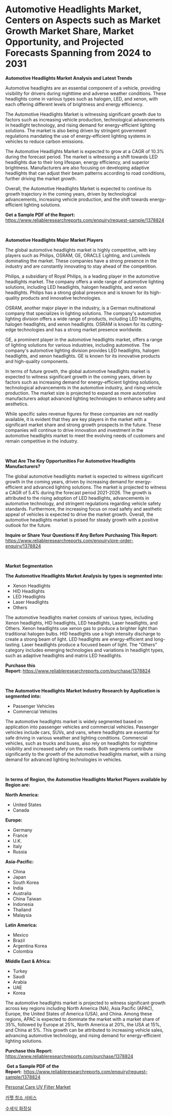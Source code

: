 <p><h1>Automotive Headlights Market, Centers on Aspects such as Market Growth Market Share, Market Opportunity, and Projected Forecasts Spanning from 2024 to 2031</h1></p><p><strong>Automotive Headlights Market Analysis and Latest Trends</strong></p>
<p><p>Automotive headlights are an essential component of a vehicle, providing visibility for drivers during nighttime and adverse weather conditions. These headlights come in various types such as halogen, LED, and xenon, with each offering different levels of brightness and energy efficiency.</p><p>The Automotive Headlights Market is witnessing significant growth due to factors such as increasing vehicle production, technological advancements in headlight technology, and rising demand for energy-efficient lighting solutions. The market is also being driven by stringent government regulations mandating the use of energy-efficient lighting systems in vehicles to reduce carbon emissions.</p><p>The Automotive Headlights Market is expected to grow at a CAGR of 10.3% during the forecast period. The market is witnessing a shift towards LED headlights due to their long lifespan, energy efficiency, and superior brightness. Manufacturers are also focusing on developing adaptive headlights that can adjust their beam patterns according to road conditions, further driving the market growth.</p><p>Overall, the Automotive Headlights Market is expected to continue its growth trajectory in the coming years, driven by technological advancements, increasing vehicle production, and the shift towards energy-efficient lighting solutions.</p></p>
<p><strong>Get a Sample PDF of the Report:&nbsp;</strong> <a href="https://www.reliableresearchreports.com/enquiry/request-sample/1378824">https://www.reliableresearchreports.com/enquiry/request-sample/1378824</a></p>
<p>&nbsp;</p>
<p><strong>Automotive Headlights Major Market Players</strong></p>
<p><p>The global automotive headlights market is highly competitive, with key players such as Philips, OSRAM, GE, ORACLE Lighting, and Lumileds dominating the market. These companies have a strong presence in the industry and are constantly innovating to stay ahead of the competition.</p><p>Philips, a subsidiary of Royal Philips, is a leading player in the automotive headlights market. The company offers a wide range of automotive lighting solutions, including LED headlights, halogen headlights, and xenon headlights. Philips has a strong global presence and is known for its high-quality products and innovative technologies.</p><p>OSRAM, another major player in the industry, is a German multinational company that specializes in lighting solutions. The company's automotive lighting division offers a wide range of products, including LED headlights, halogen headlights, and xenon headlights. OSRAM is known for its cutting-edge technologies and has a strong market presence worldwide.</p><p>GE, a prominent player in the automotive headlights market, offers a range of lighting solutions for various industries, including automotive. The company's automotive lighting division provides LED headlights, halogen headlights, and xenon headlights. GE is known for its innovative products and high-quality components.</p><p>In terms of future growth, the global automotive headlights market is expected to witness significant growth in the coming years, driven by factors such as increasing demand for energy-efficient lighting solutions, technological advancements in the automotive industry, and rising vehicle production. The market size is projected to expand as more automotive manufacturers adopt advanced lighting technologies to enhance safety and aesthetics.</p><p>While specific sales revenue figures for these companies are not readily available, it is evident that they are key players in the market with a significant market share and strong growth prospects in the future. These companies will continue to drive innovation and investment in the automotive headlights market to meet the evolving needs of customers and remain competitive in the industry.</p></p>
<p>&nbsp;</p>
<p><strong>What Are The Key Opportunities For Automotive Headlights Manufacturers?</strong></p>
<p><p>The global automotive headlights market is expected to witness significant growth in the coming years, driven by increasing demand for energy-efficient and advanced lighting solutions. The market is projected to witness a CAGR of 5.4% during the forecast period 2021-2026. The growth is attributed to the rising adoption of LED headlights, advancements in automotive technology, and stringent regulations regarding vehicle safety standards. Furthermore, the increasing focus on road safety and aesthetic appeal of vehicles is expected to drive the market growth. Overall, the automotive headlights market is poised for steady growth with a positive outlook for the future.</p></p>
<p><strong>Inquire or Share Your Questions If Any Before Purchasing This Report:</strong> <a href="https://www.reliableresearchreports.com/enquiry/pre-order-enquiry/1378824">https://www.reliableresearchreports.com/enquiry/pre-order-enquiry/1378824</a></p>
<p>&nbsp;</p>
<p><strong>Market Segmentation</strong></p>
<p><strong>The Automotive Headlights Market Analysis by types is segmented into:</strong></p>
<p><ul><li>Xenon Headlights</li><li>HID Headlights</li><li>LED Headlights</li><li>Laser Headlights</li><li>Others</li></ul></p>
<p><p>The automotive headlights market consists of various types, including Xenon headlights, HID headlights, LED headlights, Laser headlights, and Others. Xenon headlights use xenon gas to produce a brighter light than traditional halogen bulbs. HID headlights use a high intensity discharge to create a strong beam of light. LED headlights are energy-efficient and long-lasting. Laser headlights produce a focused beam of light. The "Others" category includes emerging technologies and variations in headlight types, such as adaptive headlights and matrix LED headlights.</p></p>
<p><strong>Purchase this Report:&nbsp;</strong><a href="https://www.reliableresearchreports.com/purchase/1378824">https://www.reliableresearchreports.com/purchase/1378824</a></p>
<p>&nbsp;</p>
<p><strong>The Automotive Headlights Market Industry Research by Application is segmented into:</strong></p>
<p><ul><li>Passenger Vehicles</li><li>Commercial Vehicles</li></ul></p>
<p><p>The automotive headlights market is widely segmented based on application into passenger vehicles and commercial vehicles. Passenger vehicles include cars, SUVs, and vans, where headlights are essential for safe driving in various weather and lighting conditions. Commercial vehicles, such as trucks and buses, also rely on headlights for nighttime visibility and increased safety on the roads. Both segments contribute significantly to the growth of the automotive headlights market, with a rising demand for advanced lighting technologies in vehicles.</p></p>
<p>&nbsp;</p>
<p><strong>In terms of Region, the Automotive Headlights Market Players available by Region are:</strong></p>
<p>
    <p> <strong> North America: </strong>
        <ul>
            <li>United States</li>
            <li>Canada</li>
        </ul>
        </p> 
    <p> <strong> Europe: </strong>
        <ul>
            <li>Germany</li>
            <li>France</li>
            <li>U.K.</li>
            <li>Italy</li>
            <li>Russia</li>
        </ul>
        </p> 
    <p> <strong> Asia-Pacific: </strong>
        <ul>
            <li>China</li>
            <li>Japan</li>
            <li>South Korea</li>
            <li>India</li>
            <li>Australia</li>
            <li>China Taiwan</li>
            <li>Indonesia</li>
            <li>Thailand</li>
            <li>Malaysia</li>
        </ul>
        </p> 
    <p> <strong> Latin America: </strong>
        <ul>
            <li>Mexico</li>
            <li>Brazil</li>
            <li>Argentina Korea</li>
            <li>Colombia</li>
        </ul>
        </p> 
    <p> <strong> Middle East & Africa: </strong>
        <ul>
            <li>Turkey</li>
            <li>Saudi</li>
            <li>Arabia</li>
            <li>UAE</li>
            <li>Korea</li>
        </ul>
    </p>
    </p>
<p><p>The automotive headlights market is projected to witness significant growth across key regions including North America (NA), Asia Pacific (APAC), Europe, the United States of America (USA), and China. Among these regions, APAC is expected to dominate the market with a market share of 35%, followed by Europe at 25%, North America at 20%, the USA at 15%, and China at 5%. This growth can be attributed to increasing vehicle sales, advancing automotive technology, and rising demand for energy-efficient lighting solutions.</p></p>
<p><strong>Purchase this Report: </strong><a href="https://www.reliableresearchreports.com/purchase/1378824">https://www.reliableresearchreports.com/purchase/1378824</a></p>
<p>&nbsp;<strong>Get a Sample PDF of the Report:&nbsp;&nbsp;</strong><a href="https://www.reliableresearchreports.com/enquiry/request-sample/1378824">https://www.reliableresearchreports.com/enquiry/request-sample/1378824</a></p>
<p><strong></strong></p>
<p><p><a href="https://view.publitas.com/reportprime-1/personal-care-uv-filter-market-size-share-trends-analysis-report-by-application-regional-outlook-competitive-strategies-and-segment-forecasts-2023-2030/">Personal Care UV Filter Market</a></p><p><a href="https://medium.com/@cgqaspvtwatd834/%EC%B9%B4%ED%8E%AB-%EC%B2%AD%EC%86%8C-%EC%84%9C%EB%B9%84%EC%8A%A4-%EC%8B%9C%EC%9E%A5-%EC%84%B1%EA%B3%B5%EC%A0%81%EC%9D%B8-%EB%B9%84%EC%A6%88%EB%8B%88%EC%8A%A4-%EC%A0%84%EB%9E%B5%EC%9D%98-%ED%95%B5%EC%8B%AC-%EC%98%88%EC%B8%A1-2031%EB%85%84%EA%B9%8C%EC%A7%80-c5c09cd44908">카펫 청소 서비스</a></p><p><a href="https://medium.com/@bixlfnpgdrqkjy8/%EC%93%B0%EB%A0%88%EA%B8%B0-%ED%99%94%EC%9E%A5%EC%8B%A4-%EC%8B%9C%EC%9E%A5-%EA%B7%9C%EB%AA%A8-%EC%8B%9C%EC%9E%A5-%EC%A0%84%EB%A7%9D-%EB%B0%8F-%EC%8B%9C%EC%9E%A5-%EC%98%88%EC%B8%A1-2024%EB%85%84%EB%B6%80%ED%84%B0-2031%EB%85%84-9a0e090b12f7">수세식 화장실</a></p></p>